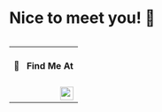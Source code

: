 <h1>Nice to meet you! 👋</h1>

<table align="right" width="130" height="100%">
 <tr><td><h4>🔎 &nbsp; Find Me At</h4></td></tr>
 <tr><td><a href="https://www.linkedin.com/in/santiagocarrascocampa/" target="_blank" rel="noopener noreferrer"><img src="https://img.shields.io/badge/-LinkedIn-0a0a0a?&logo=linkedin&logoColor=0A66C2&link=https://www.linkedin.com/in/santiagocarrascocampa/" align="right" height="24"></a></td></tr>
</table>

<h3 align="left">The "hacker" of the family 👾</h3>

</br>

### About me

I’m a Web Developer, can handle with both Frontend and Backend (but my favorite is **Frontend** 🤤)\
always learning new stuff and trying to applying it in my current workflow.

**Happy to share my knowledge to the community and teammates 🗣**

- 💼 &nbsp;Currently working at [Lunna-Tech](https://github.com/luuna-tech) as **Frontend Developer**
- 🖌 &nbsp;Able to do UI/UX stuff
- 📚 &nbsp;Currently learning: &nbsp;![GraphQL](https://img.shields.io/badge/-GraphQL-0a0a0a?&logo=graphql)&nbsp;![Apollo](https://img.shields.io/badge/-Apollo_GraphQL-0a0a0a?&logo=apollographql)&nbsp;![Docker](https://img.shields.io/badge/-Docker-0a0a0a?&logo=docker)&nbsp;![AWS](https://img.shields.io/badge/-AWS-0a0a0a?&logo=AmazonAWS)&nbsp;![AWS Amplify](https://img.shields.io/badge/-AWS_Amplify-0a0a0a?&logo=AWSAmplify)

<details>
<summary>Some other facts to know</summary>
 
- 💬 &nbsp;Spaces > Tabs
- 🃏 &nbsp;In my free time I play Poker
</details>

</br>

### 🕓&nbsp;This week I spent my time on:
<!--START_SECTION:waka-->
```text
TypeScript   23 hrs 44 mins  ██████████████████████▒░░   89.17 % 
Bash         1 hr 20 mins    █▒░░░░░░░░░░░░░░░░░░░░░░░   05.06 % 
JSON         34 mins         ▓░░░░░░░░░░░░░░░░░░░░░░░░   02.16 % 
GraphQL      33 mins         ▓░░░░░░░░░░░░░░░░░░░░░░░░   02.11 % 
Markdown     9 mins          ░░░░░░░░░░░░░░░░░░░░░░░░░   00.62 % 
```
<!--END_SECTION:waka-->

</br>

### Languages

![Typescript](https://img.shields.io/badge/-Typescript-0a0a0a?&logo=typescript)
![Javascript](https://img.shields.io/badge/-Javascript-0a0a0a?&logo=javascript)
![Swift](https://img.shields.io/badge/-Swift-0a0a0a?&logo=swift)

### Technologies & Tools

![Node.js](https://img.shields.io/badge/-Node-0a0a0a?&logo=node.js)
![Express](https://img.shields.io/badge/-Express-0a0a0a?&logo=express)
![React](https://img.shields.io/badge/-React-0a0a0a?&logo=react)
![Next.js](https://img.shields.io/badge/-Next.js-0a0a0a?&logo=next.js)
![React Native](https://img.shields.io/badge/-React_Native-0a0a0a?&logo=react)
![Jira](https://img.shields.io/badge/-Jira-0a0a0a?&logo=jira)
![Figma](https://img.shields.io/badge/-Figma-0a0a0a?&logo=figma)
![Eslint](https://img.shields.io/badge/-Eslint-0a0a0a?&logo=eslint&logoColor=482FBD)
![Prettier](https://img.shields.io/badge/-Prettier-0a0a0a?&logo=prettier)
![Tailwind CSS](https://img.shields.io/badge/-Tailwind_CSS-0a0a0a?&logo=TailwindCSS)

### Databases

![MongoDB](https://img.shields.io/badge/-MongoDB-0a0a0a?&logo=mongodb)
![PostgreSQL](https://img.shields.io/badge/-PostgreSQL-0a0a0a?&logo=postgresql)

---

<p align="right"><img src="https://komarev.com/ghpvc/?username=santychuy&label=Profile%20views&color=0e75b6&style=flat" alt="santychuy" /></p>
